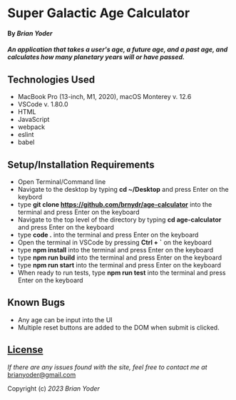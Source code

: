 # Super Galactic Age Calculator

#### By _**Brian Yoder**_

#### _An application that takes a user's age, a future age, and a past age, and calculates how many planetary years will or have passed._

## Technologies Used

* MacBook Pro (13-inch, M1, 2020), macOS Monterey v. 12.6
* VSCode v. 1.80.0
* HTML
* JavaScript
* webpack
* eslint
* babel


## Setup/Installation Requirements

* Open Terminal/Command line
* Navigate to the desktop by typing **cd ~/Desktop** and press Enter on the keybord
* type **git clone https://github.com/brnydr/age-calculator** into the terminal and press Enter on the keyboard
* Navigate to the top level of the directory by typing **cd age-calculator** and press Enter on the keyboard
* type **code .** into the terminal and press Enter on the keyboard
* Open the terminal in VSCode by pressing **Ctrl + `** on the keyboard
* type **npm install** into the terminal and press Enter on the keyboard
* type **npm run build** into the terminal and press Enter on the keyboard
* type **npm run start** into the terminal and press Enter on the keyboard
* When ready to run tests, type **npm run test** into the terminal and press Enter on the keyboard 


## Known Bugs

* Any age can be input into the UI
* Multiple reset buttons are added to the DOM when submit is clicked. 

## [License](https://mit-license.org/)

_If there are any issues found with the site, feel free to contact me at_ [brianyoder@gmail.com](brianyoder@gmail.com)

Copyright (c) _2023_ _Brian Yoder_